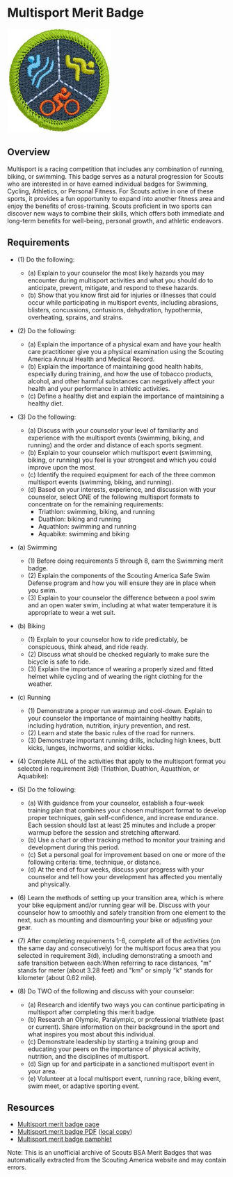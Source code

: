 

# Multisport Merit Badge

![Multisport Merit Badge](images/multisport-merit-badge.jpg)

## Overview



Multisport is a racing competition that includes any combination of running, biking, or swimming. This badge serves as a natural progression for Scouts who are interested in or have earned individual badges for Swimming, Cycling, Athletics, or Personal Fitness. For Scouts active in one of these sports, it provides a fun opportunity to expand into another fitness area and enjoy the benefits of cross-training. Scouts proficient in two sports can discover new ways to combine their skills, which offers both immediate and long-term benefits for well-being, personal growth, and athletic endeavors.

## Requirements

* (1) Do the following:
    * (a) Explain to your counselor the most likely hazards you may encounter during multisport activities and what you should do to anticipate, prevent, mitigate, and respond to these hazards.
    * (b) Show that you know first aid for injuries or illnesses that could occur while participating in multisport events, including abrasions, blisters, concussions, contusions, dehydration, hypothermia, overheating, sprains, and strains.


* (2) Do the following:
    * (a) Explain the importance of a physical exam and have your health care practitioner give you a physical examination using the Scouting America Annual Health and Medical Record.
    * (b) Explain the importance of maintaining good health habits, especially during training, and how the use of tobacco products, alcohol, and other harmful substances can negatively affect your health and your performance in athletic activities.
    * (c) Define a healthy diet and explain the importance of maintaining a healthy diet.


* (3) Do the following:
    * (a) Discuss with your counselor your level of familiarity and experience with the multisport events (swimming, biking, and running) and the order and distance of each sports segment.
    * (b) Explain to your counselor which multisport event (swimming, biking, or running) you feel is your strongest and which you could improve upon the most.
    * (c) Identify the required equipment for each of the three common multisport events (swimming, biking, and running).
    * (d) Based on your interests, experience, and discussion with your counselor, select ONE of the following multisport formats to concentrate on for the remaining requirements:
        * Triathlon: swimming, biking, and running
        * Duathlon: biking and running
        * Aquathlon: swimming and running
        * Aquabike: swimming and biking




* (a) Swimming
    * (1) Before doing requirements 5 through 8, earn the Swimming merit badge.
    * (2) Explain the components of the Scouting America Safe Swim Defense program and how you will ensure they are in place when you swim.
    * (3) Explain to your counselor the difference between a pool swim and an open water swim, including at what water temperature it is appropriate to wear a wet suit.


* (b) Biking
    * (1) Explain to your counselor how to ride predictably, be conspicuous, think ahead, and ride ready.
    * (2) Discuss what should be checked regularly to make sure the bicycle is safe to ride.
    * (3) Explain the importance of wearing a properly sized and fitted helmet while cycling and of wearing the right clothing for the weather.


* (c) Running
    * (1) Demonstrate a proper run warmup and cool-down. Explain to your counselor the importance of maintaining healthy habits, including hydration, nutrition, injury prevention, and rest.
    * (2) Learn and state the basic rules of the road for runners.
    * (3) Demonstrate important running drills, including high knees, butt kicks, lunges, inchworms, and soldier kicks.


* (4) Complete ALL of the activities that apply to the multisport format you selected in requirement 3(d) (Triathlon, Duathlon, Aquathlon, or Aquabike):
* (5) Do the following:
    * (a) With guidance from your counselor, establish a four-week training plan that combines your chosen multisport format to develop proper techniques, gain self-confidence, and increase endurance. Each session should last at least 25 minutes and include a proper warmup before the session and stretching afterward.
    * (b) Use a chart or other tracking method to monitor your training and development during this period.
    * (c) Set a personal goal for improvement based on one or more of the following criteria: time, technique, or distance.
    * (d) At the end of four weeks, discuss your progress with your counselor and tell how your development has affected you mentally and physically.


* (6) Learn the methods of setting up your transition area, which is where your bike equipment and/or running gear will be. Discuss with your counselor how to smoothly and safely transition from one element to the next, such as mounting and dismounting your bike or adjusting your gear.
* (7) After completing requirements 1-6, complete all of the activities (on the same day and consecutively) for the multisport focus area that you selected in requirement  3(d), including demonstrating a smooth and safe transition between each:When referring to race distances, "m" stands for meter (about 3.28 feet) and "km" or simply "k" stands for kilometer   (about 0.62 mile).
* (8) Do TWO of the following and discuss with your counselor:
    * (a) Research and identify two ways you can continue participating in multisport after completing this merit badge.
    * (b) Research an Olympic, Paralympic, or professional triathlete (past or current). Share information on their background in the sport and what inspires you most about this individual.
    * (c) Demonstrate leadership by starting a training group and educating your peers on the importance of physical activity, nutrition, and the disciplines of multisport.
    * (d) Sign up for and participate in a sanctioned multisport event in your area.
    * (e) Volunteer at a local multisport event, running race, biking event, swim meet, or adaptive sporting event.




## Resources

- [Multisport merit badge page](https://www.scouting.org/merit-badges/multisport/)
- [Multisport merit badge PDF](https://filestore.scouting.org/filestore/Merit_Badge_ReqandRes/Pamphlets/Multisport_2025.pdf) ([local copy](files/multisport-merit-badge.pdf))
- [Multisport merit badge pamphlet](https://www.scoutshop.org/multisport-merit-badge-pamphlet-664475.html)

Note: This is an unofficial archive of Scouts BSA Merit Badges that was automatically extracted from the Scouting America website and may contain errors.